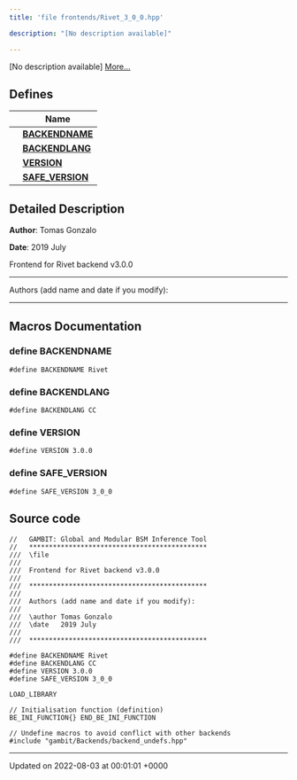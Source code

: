 ```yaml
---
title: 'file frontends/Rivet_3_0_0.hpp'

description: "[No description available]"

---
```







[No description available] [More...](#detailed-description)

## Defines

|                | Name           |
| -------------- | -------------- |
|  | **[BACKENDNAME](/documentation/code/darkbit_development/files/rivet__3__0__0_8hpp/#define-backendname)**  |
|  | **[BACKENDLANG](/documentation/code/darkbit_development/files/rivet__3__0__0_8hpp/#define-backendlang)**  |
|  | **[VERSION](/documentation/code/darkbit_development/files/rivet__3__0__0_8hpp/#define-version)**  |
|  | **[SAFE_VERSION](/documentation/code/darkbit_development/files/rivet__3__0__0_8hpp/#define-safe-version)**  |

## Detailed Description


**Author**: Tomas Gonzalo 

**Date**: 2019 July

Frontend for Rivet backend v3.0.0



------------------

Authors (add name and date if you modify):



------------------




## Macros Documentation

### define BACKENDNAME

```
#define BACKENDNAME Rivet
```


### define BACKENDLANG

```
#define BACKENDLANG CC
```


### define VERSION

```
#define VERSION 3.0.0
```


### define SAFE_VERSION

```
#define SAFE_VERSION 3_0_0
```


## Source code

```
//   GAMBIT: Global and Modular BSM Inference Tool
//   *********************************************
///  \file
///
///  Frontend for Rivet backend v3.0.0
///
///  *********************************************
///
///  Authors (add name and date if you modify):
///
///  \author Tomas Gonzalo
///  \date   2019 July
///
///  *********************************************

#define BACKENDNAME Rivet
#define BACKENDLANG CC
#define VERSION 3.0.0
#define SAFE_VERSION 3_0_0

LOAD_LIBRARY

// Initialisation function (definition)
BE_INI_FUNCTION{} END_BE_INI_FUNCTION

// Undefine macros to avoid conflict with other backends
#include "gambit/Backends/backend_undefs.hpp"
```


-------------------------------

Updated on 2022-08-03 at 00:01:01 +0000
